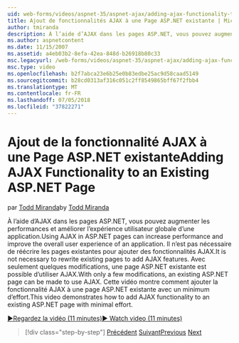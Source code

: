 ```yaml
---
uid: web-forms/videos/aspnet-35/aspnet-ajax/adding-ajax-functionality-to-an-existing-aspnet-page
title: Ajout de fonctionnalités AJAX à une Page ASP.NET existante | Microsoft Docs
author: tmiranda
description: À l’aide d’AJAX dans les pages ASP.NET, vous pouvez augmenter les performances et améliorer l’expérience utilisateur globale d’une application. Il n’est pas nécessaire de réécrire les pages existantes...
ms.author: aspnetcontent
ms.date: 11/15/2007
ms.assetid: a4eb03b2-8efa-42ea-848d-b26918b80c33
msc.legacyurl: /web-forms/videos/aspnet-35/aspnet-ajax/adding-ajax-functionality-to-an-existing-aspnet-page
msc.type: video
ms.openlocfilehash: b2f7abca23e6b25e0b83edbe25ac9d58caad5149
ms.sourcegitcommit: b28cd0313af316c051c2ff8549865bff67f2fbb4
ms.translationtype: MT
ms.contentlocale: fr-FR
ms.lasthandoff: 07/05/2018
ms.locfileid: "37822271"
---
```

<a name="adding-ajax-functionality-to-an-existing-aspnet-page"></a><span data-ttu-id="a923d-104">Ajout de la fonctionnalité AJAX à une Page ASP.NET existante</span><span class="sxs-lookup"><span data-stu-id="a923d-104">Adding AJAX Functionality to an Existing ASP.NET Page</span></span>
====================
<span data-ttu-id="a923d-105">par [Todd Miranda](https://github.com/tmiranda)</span><span class="sxs-lookup"><span data-stu-id="a923d-105">by [Todd Miranda](https://github.com/tmiranda)</span></span>

<span data-ttu-id="a923d-106">À l’aide d’AJAX dans les pages ASP.NET, vous pouvez augmenter les performances et améliorer l’expérience utilisateur globale d’une application.</span><span class="sxs-lookup"><span data-stu-id="a923d-106">Using AJAX in ASP.NET pages can increase performance and improve the overall user experience of an application.</span></span> <span data-ttu-id="a923d-107">Il n’est pas nécessaire de réécrire les pages existantes pour ajouter des fonctionnalités AJAX.</span><span class="sxs-lookup"><span data-stu-id="a923d-107">It is not necessary to rewrite existing pages to add AJAX features.</span></span> <span data-ttu-id="a923d-108">Avec seulement quelques modifications, une page ASP.NET existante est possible d’utiliser AJAX.</span><span class="sxs-lookup"><span data-stu-id="a923d-108">With only a few modifications, an existing ASP.NET page can be made to use AJAX.</span></span> <span data-ttu-id="a923d-109">Cette vidéo montre comment ajouter la fonctionnalité AJAX à une page ASP.NET existante avec un minimum d’effort.</span><span class="sxs-lookup"><span data-stu-id="a923d-109">This video demonstrates how to add AJAX functionality to an existing ASP.NET page with minimal effort.</span></span>

[<span data-ttu-id="a923d-110">&#9654;Regardez la vidéo (11 minutes)</span><span class="sxs-lookup"><span data-stu-id="a923d-110">&#9654; Watch video (11 minutes)</span></span>](https://channel9.msdn.com/Blogs/ASP-NET-Site-Videos/adding-ajax-functionality-to-an-existing-aspnet-page)

> [!div class="step-by-step"]
> <span data-ttu-id="a923d-111">[Précédent](aspnet-ajax-support-in-visual-studio-2008.md)
> [Suivant](creating-and-using-an-ajax-enabled-web-service-in-a-web-site.md)</span><span class="sxs-lookup"><span data-stu-id="a923d-111">[Previous](aspnet-ajax-support-in-visual-studio-2008.md)
[Next](creating-and-using-an-ajax-enabled-web-service-in-a-web-site.md)</span></span>
